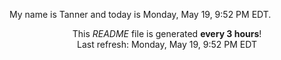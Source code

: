 My name is Tanner and today is Monday, May 19, 9:52 PM EDT.

<p align="center">This <i>README</i> file is generated <b>every 3 hours</b>!</br>Last refresh: Monday, May 19, 9:52 PM EDT<br /></p>
